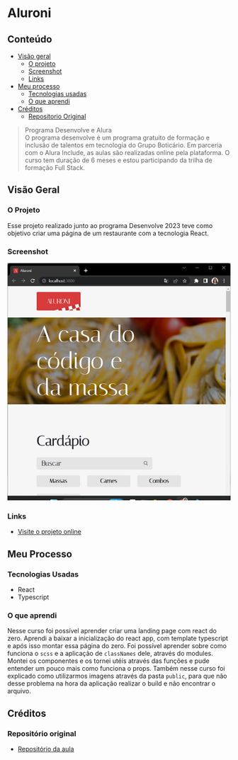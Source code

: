 # Aluroni

## Conteúdo

- [Visão geral](#visão-geral)
  - [O projeto](#o-projeto)
  - [Screenshot](#screenshot)
  - [Links](#links)
- [Meu processo](#meu-processo)
  - [Tecnologias usadas](#tecnologias-usadas)
  - [O que aprendi](#o-que-aprendi)
- [Créditos](#créditos)
   - [Repositorio Original](#repositório-original)


> Programa Desenvolve e Alura <br>
O programa desenvolve é um programa gratuito de formação e inclusão de talentos em tecnologia do Grupo Boticário. Em parceria com o Alura Include, as aulas são realizadas online pela plataforma. O curso tem duração de 6 meses e estou participando da trilha de formação Full Stack.

## Visão Geral
### O Projeto
Esse projeto realizado junto ao programa Desenvolve 2023 teve como objetivo criar uma página de um restaurante com a tecnologia React.

### Screenshot

![image](./public/previewreadme.jpg)

### Links
- [Visite o projeto online](https://aluroni-santosfer.vercel.app/)

## Meu Processo

### Tecnologias Usadas
- React
- Typescript

### O que aprendi
Nesse curso foi possível aprender criar uma landing page com react do zero. Aprendi a baixar a inicialização do react app, com template typescript e após isso montar essa página do zero. Foi possível aprender sobre como funciona o `scss` e a aplicação de `classNames` dele, através do modules. Montei os componentes e os tornei utéis através das funções e pude entender um pouco mais como funciona o props. Também nesse curso foi explicado como utilizarmos imagens através da pasta `public`, para que não desse problema na hora da aplicação realizar o build e não encontrar o arquivo.

## Créditos

### Repositório original
- [Repositório da aula](https://github.com/alura-cursos/aluroni-introducao/tree/Aula5)
